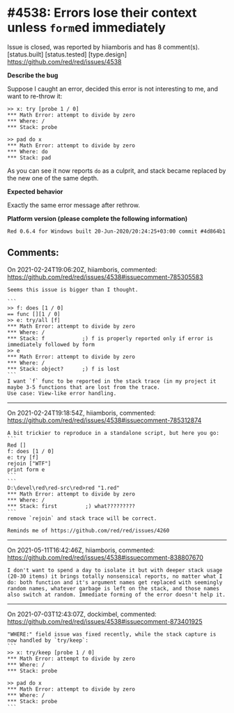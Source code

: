 
#4538: Errors lose their context unless `form`ed immediately
================================================================================
Issue is closed, was reported by hiiamboris and has 8 comment(s).
[status.built] [status.tested] [type.design]
<https://github.com/red/red/issues/4538>

**Describe the bug**

Suppose I caught an error, decided this error is not interesting to me, and want to re-throw it:
```
>> x: try [probe 1 / 0]
*** Math Error: attempt to divide by zero
*** Where: /
*** Stack: probe  

>> pad do x
*** Math Error: attempt to divide by zero
*** Where: do
*** Stack: pad 
```
As you can see it now reports `do` as a culprit, and stack became replaced by the new one of the same depth.

**Expected behavior**

Exactly the same error message after rethrow.

**Platform version (please complete the following information)**
```
Red 0.6.4 for Windows built 20-Jun-2020/20:24:25+03:00 commit #4d864b1
```



Comments:
--------------------------------------------------------------------------------

On 2021-02-24T19:06:20Z, hiiamboris, commented:
<https://github.com/red/red/issues/4538#issuecomment-785305583>

    Seems this issue is bigger than I thought.
    
    ```
    >> f: does [1 / 0]
    == func [][1 / 0]
    >> e: try/all [f]
    *** Math Error: attempt to divide by zero
    *** Where: /
    *** Stack: f            ;) f is properly reported only if error is immediately followed by form
    >> e
    *** Math Error: attempt to divide by zero
    *** Where: /
    *** Stack: object?      ;) f is lost
    ```
    I want `f` func to be reported in the stack trace (in my project it maybe 3-5 functions that are lost from the trace.
    Use case: View-like error handling.

--------------------------------------------------------------------------------

On 2021-02-24T19:18:54Z, hiiamboris, commented:
<https://github.com/red/red/issues/4538#issuecomment-785312874>

    A bit trickier to reproduce in a standalone script, but here you go:
    ```
    Red []
    f: does [1 / 0]
    e: try [f]
    rejoin ["WTF"]
    print form e
    ```
    ```
    D:\devel\red\red-src\red>red "1.red"
    *** Math Error: attempt to divide by zero
    *** Where: /
    *** Stack: first         ;) what?????????
    ```
    remove `rejoin` and stack trace will be correct.
    
    Reminds me of https://github.com/red/red/issues/4260

--------------------------------------------------------------------------------

On 2021-05-11T16:42:46Z, hiiamboris, commented:
<https://github.com/red/red/issues/4538#issuecomment-838807670>

    I don't want to spend a day to isolate it but with deeper stack usage (20-30 items) it brings totally nonsensical reports, no matter what I do: both function and it's argument names get replaced with seemingly random names, whatever garbage is left on the stack, and those names also switch at random. Immediate forming of the error doesn't help it.

--------------------------------------------------------------------------------

On 2021-07-03T12:43:07Z, dockimbel, commented:
<https://github.com/red/red/issues/4538#issuecomment-873401925>

    "WHERE:" field issue was fixed recently, while the stack capture is now handled by `try/keep`:
    ```
    >> x: try/keep [probe 1 / 0]
    *** Math Error: attempt to divide by zero
    *** Where: /
    *** Stack: probe 
    
    >> pad do x
    *** Math Error: attempt to divide by zero
    *** Where: /
    *** Stack: probe 
    ```

